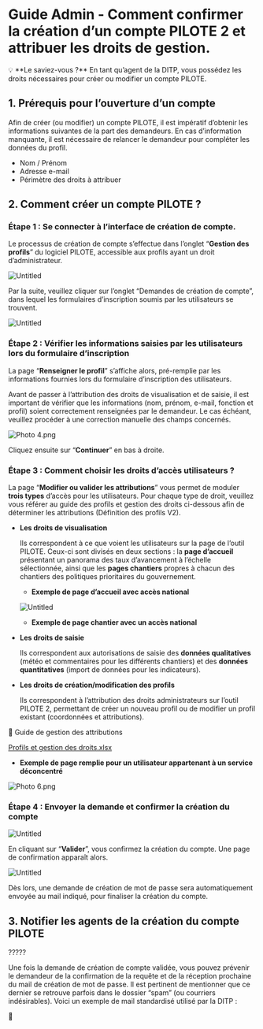 # Guide Admin - Comment confirmer la création d’un compte PILOTE 2 et attribuer les droits de gestion.

<aside>
💡 **Le saviez-vous ?**
En tant qu’agent de la DITP, vous possédez les droits nécessaires pour créer ou modifier un compte PILOTE.

</aside>

## 1. Prérequis pour l’ouverture d’un compte

Afin de créer (ou modifier) un compte PILOTE, il est impératif d’obtenir les informations suivantes de la part des demandeurs. En cas d’information manquante, il est nécessaire de relancer le demandeur pour compléter les données du profil.

- Nom / Prénom
- Adresse e-mail
- Périmètre des droits à attribuer

## 2. Comment créer un compte PILOTE ?

### **Étape 1 : Se connecter à l’interface de création de compte.**

Le processus de création de compte s’effectue dans l’onglet “**Gestion des profils**” du logiciel PILOTE, accessible aux profils ayant un droit d’administrateur. 

![Untitled](Guide%20Admin%20-%20Comment%20confirmer%20la%20cre%CC%81ation%20d%E2%80%99un%20%2046aa4dc3c7664d38a603015c4a3e1059/Untitled.png)

Par la suite, veuillez cliquer sur l’onglet “Demandes de création de compte”, dans lequel les formulaires d’inscription soumis par les utilisateurs se trouvent.

![Untitled](Guide%20Admin%20-%20Comment%20confirmer%20la%20cre%CC%81ation%20d%E2%80%99un%20%2046aa4dc3c7664d38a603015c4a3e1059/Untitled%201.png)

### Étape 2 : Vérifier les informations saisies par les utilisateurs lors du formulaire d’inscription

La page “**Renseigner le profil**” s’affiche alors, pré-remplie par les informations fournies lors du formulaire d’inscription des utilisateurs.

Avant de passer à l’attribution des droits de visualisation et de saisie, il est important de vérifier que les informations (nom, prénom, e-mail, fonction et profil) soient correctement renseignées par le demandeur. Le cas échéant, veuillez procéder à une correction manuelle des champs concernés.

![Photo 4.png](Guide%20Admin%20-%20Comment%20confirmer%20la%20cre%CC%81ation%20d%E2%80%99un%20%2046aa4dc3c7664d38a603015c4a3e1059/Photo_4.png)

Cliquez ensuite sur “**Continuer**” en bas à droite.

### Étape 3 : Comment choisir les droits d’accès utilisateurs ?

La page “**Modifier ou valider les attributions**” vous permet de moduler **trois types** d’accès pour les utilisateurs. Pour chaque type de droit, veuillez vous référer au guide des profils et gestion des droits ci-dessous afin de déterminer les attributions (Définition des profils V2).

- **Les droits de visualisation**
    
    Ils correspondent à ce que voient les utilisateurs sur la page de l’outil PILOTE. Ceux-ci sont divisés en deux sections : la **page d’accueil** présentant un panorama des taux d’avancement à l’échelle sélectionnée, ainsi que les **pages chantiers** propres à chacun des chantiers des politiques prioritaires du gouvernement. 
    
    - **Exemple de page d’accueil avec accès national**
    
    ![Untitled](Guide%20Admin%20-%20Comment%20confirmer%20la%20cre%CC%81ation%20d%E2%80%99un%20%2046aa4dc3c7664d38a603015c4a3e1059/Untitled%202.png)
    
    - **Exemple de page chantier avec un accès national**
    
- **Les droits de saisie**
    
    Ils correspondent aux autorisations de saisie des **données qualitatives** (météo et commentaires pour les différents chantiers) et des **données quantitatives** (import de données pour les indicateurs). 
    
- **Les droits de création/modification des profils**
    
    Ils correspondent à l’attribution des droits administrateurs sur l’outil PILOTE 2, permettant de créer un nouveau profil ou de modifier un profil existant (coordonnées et attributions).
    

<aside>
📄 Guide de gestion des attributions

[Profils et gestion des droits.xlsx](Guide%20Admin%20-%20Comment%20confirmer%20la%20cre%CC%81ation%20d%E2%80%99un%20%2046aa4dc3c7664d38a603015c4a3e1059/Profils_et_gestion_des_droits.xlsx)

</aside>

- **Exemple de page remplie pour un utilisateur appartenant à un service déconcentré**

![Photo 6.png](Guide%20Admin%20-%20Comment%20confirmer%20la%20cre%CC%81ation%20d%E2%80%99un%20%2046aa4dc3c7664d38a603015c4a3e1059/Photo_6.png)

### Étape 4 : Envoyer la demande et confirmer la création du compte

 

![Untitled](Guide%20Admin%20-%20Comment%20confirmer%20la%20cre%CC%81ation%20d%E2%80%99un%20%2046aa4dc3c7664d38a603015c4a3e1059/Untitled%203.png)

En cliquant sur “**Valider**”, vous confirmez la création du compte. Une page de confirmation apparaît alors. 

![Untitled](Guide%20Admin%20-%20Comment%20confirmer%20la%20cre%CC%81ation%20d%E2%80%99un%20%2046aa4dc3c7664d38a603015c4a3e1059/Untitled%204.png)

Dès lors, une demande de création de mot de passe sera automatiquement envoyée au mail indiqué, pour finaliser la création du compte. 

## 3. Notifier les agents de la création du compte PILOTE

?????

Une fois la demande de création de compte validée, vous pouvez prévenir le demandeur de la confirmation de la requête et de la réception prochaine du mail de création de mot de passe. Il est pertinent de mentionner que ce dernier se retrouve parfois dans le dossier “spam” (ou courriers indésirables). Voici un exemple de mail standardisé utilisé par la DITP : 

<aside>
📄

</aside>
